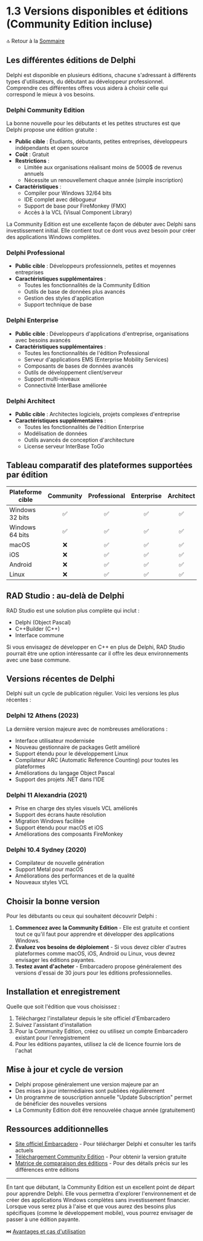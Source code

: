 # 1.3 Versions disponibles et éditions (Community Edition incluse)

🔝 Retour à la [Sommaire](/SOMMAIRE.md)

## Les différentes éditions de Delphi

Delphi est disponible en plusieurs éditions, chacune s'adressant à différents types d'utilisateurs, du débutant au développeur professionnel. Comprendre ces différentes offres vous aidera à choisir celle qui correspond le mieux à vos besoins.

### Delphi Community Edition

La bonne nouvelle pour les débutants et les petites structures est que Delphi propose une édition gratuite :

- **Public cible** : Étudiants, débutants, petites entreprises, développeurs indépendants et open source
- **Coût** : Gratuit
- **Restrictions** :
  - Limitée aux organisations réalisant moins de 5000$ de revenus annuels
  - Nécessite un renouvellement chaque année (simple inscription)
- **Caractéristiques** :
  - Compiler pour Windows 32/64 bits
  - IDE complet avec débogueur
  - Support de base pour FireMonkey (FMX)
  - Accès à la VCL (Visual Component Library)

La Community Edition est une excellente façon de débuter avec Delphi sans investissement initial. Elle contient tout ce dont vous avez besoin pour créer des applications Windows complètes.

### Delphi Professional

- **Public cible** : Développeurs professionnels, petites et moyennes entreprises
- **Caractéristiques supplémentaires** :
  - Toutes les fonctionnalités de la Community Edition
  - Outils de base de données plus avancés
  - Gestion des styles d'application
  - Support technique de base

### Delphi Enterprise

- **Public cible** : Développeurs d'applications d'entreprise, organisations avec besoins avancés
- **Caractéristiques supplémentaires** :
  - Toutes les fonctionnalités de l'édition Professional
  - Serveur d'applications EMS (Enterprise Mobility Services)
  - Composants de bases de données avancés
  - Outils de développement client/serveur
  - Support multi-niveaux
  - Connectivité InterBase améliorée

### Delphi Architect

- **Public cible** : Architectes logiciels, projets complexes d'entreprise
- **Caractéristiques supplémentaires** :
  - Toutes les fonctionnalités de l'édition Enterprise
  - Modélisation de données
  - Outils avancés de conception d'architecture
  - License serveur InterBase ToGo

## Tableau comparatif des plateformes supportées par édition

| Plateforme cible          | Community | Professional | Enterprise | Architect |
|---------------------------|:---------:|:------------:|:----------:|:---------:|
| Windows 32 bits           |     ✅    |      ✅      |     ✅     |     ✅    |
| Windows 64 bits           |     ✅    |      ✅      |     ✅     |     ✅    |
| macOS                     |     ❌    |      ✅      |     ✅     |     ✅    |
| iOS                       |     ❌    |      ✅      |     ✅     |     ✅    |
| Android                   |     ❌    |      ✅      |     ✅     |     ✅    |
| Linux                     |     ❌    |      ✅      |     ✅     |     ✅    |

## RAD Studio : au-delà de Delphi

RAD Studio est une solution plus complète qui inclut :
- Delphi (Object Pascal)
- C++Builder (C++)
- Interface commune

Si vous envisagez de développer en C++ en plus de Delphi, RAD Studio pourrait être une option intéressante car il offre les deux environnements avec une base commune.

## Versions récentes de Delphi

Delphi suit un cycle de publication régulier. Voici les versions les plus récentes :

### Delphi 12 Athens (2023)

La dernière version majeure avec de nombreuses améliorations :
- Interface utilisateur modernisée
- Nouveau gestionnaire de packages GetIt amélioré
- Support étendu pour le développement Linux
- Compilateur ARC (Automatic Reference Counting) pour toutes les plateformes
- Améliorations du langage Object Pascal
- Support des projets .NET dans l'IDE

### Delphi 11 Alexandria (2021)

- Prise en charge des styles visuels VCL améliorés
- Support des écrans haute résolution
- Migration Windows facilitée
- Support étendu pour macOS et iOS
- Améliorations des composants FireMonkey

### Delphi 10.4 Sydney (2020)

- Compilateur de nouvelle génération
- Support Metal pour macOS
- Améliorations des performances et de la qualité
- Nouveaux styles VCL

## Choisir la bonne version

Pour les débutants ou ceux qui souhaitent découvrir Delphi :
1. **Commencez avec la Community Edition** - Elle est gratuite et contient tout ce qu'il faut pour apprendre et développer des applications Windows.
2. **Évaluez vos besoins de déploiement** - Si vous devez cibler d'autres plateformes comme macOS, iOS, Android ou Linux, vous devrez envisager les éditions payantes.
3. **Testez avant d'acheter** - Embarcadero propose généralement des versions d'essai de 30 jours pour les éditions professionnelles.

## Installation et enregistrement

Quelle que soit l'édition que vous choisissez :
1. Téléchargez l'installateur depuis le site officiel d'Embarcadero
2. Suivez l'assistant d'installation
3. Pour la Community Edition, créez ou utilisez un compte Embarcadero existant pour l'enregistrement
4. Pour les éditions payantes, utilisez la clé de licence fournie lors de l'achat

## Mise à jour et cycle de version

- Delphi propose généralement une version majeure par an
- Des mises à jour intermédiaires sont publiées régulièrement
- Un programme de souscription annuelle "Update Subscription" permet de bénéficier des nouvelles versions
- La Community Edition doit être renouvelée chaque année (gratuitement)

## Ressources additionnelles

- [Site officiel Embarcadero](https://www.embarcadero.com) - Pour télécharger Delphi et consulter les tarifs actuels
- [Téléchargement Community Edition](https://www.embarcadero.com/products/delphi/starter/free-download) - Pour obtenir la version gratuite
- [Matrice de comparaison des éditions](https://www.embarcadero.com/products/delphi/product-editions) - Pour des détails précis sur les différences entre éditions

---

En tant que débutant, la Community Edition est un excellent point de départ pour apprendre Delphi. Elle vous permettra d'explorer l'environnement et de créer des applications Windows complètes sans investissement financier. Lorsque vous serez plus à l'aise et que vous aurez des besoins plus spécifiques (comme le développement mobile), vous pourrez envisager de passer à une édition payante.

⏭️ [Avantages et cas d'utilisation](/01-introduction-a-delphi/04-avantages-et-cas-dutilisation.md)
